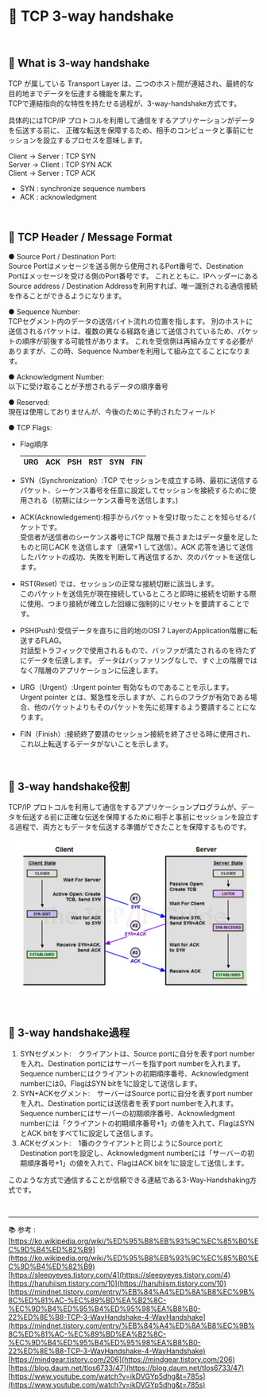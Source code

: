 # 🔑 TCP 3-way handshake

<br>

## 📌 What is 3-way handshake

TCP が属している Transport Layer は、二つのホスト間が連結され、最終的な目的地までデータを伝達する機能を果たす。<br>
TCPで連結指向的な特性を持たせる過程が、3-way-handshake方式です。

具体的にはTCP/IP プロトコルを利用して通信をするアプリケーションがデータを伝送する前に、
正確な転送を保障するため、相手のコンピュータと事前にセッションを設立するプロセスを意味します。

Client → Server : TCP SYN<br>
Server → Client : TCP SYN ACK<br>
Client → Server : TCP ACK<br>

* SYN : synchronize sequence numbers
* ACK : acknowledgment

<br>

## 📌 TCP Header / Message Format

● Source Port / Destination Port:<br>
Source Portはメッセージを送る側から使用されるPort番号で、Destination Portはメッセージを受ける側のPort番号です。
これとともに、IPヘッダーにあるSource address / Destination Addressを利用すれば、唯一識別される通信接続を作ることができるようになります。

● Sequence Number:<br>
TCPセグメント内のデータの送信バイト流れの位置を指します。
別のホストに送信されるパケットは、複数の異なる経路を通じて送信されているため、パケットの順序が前後する可能性があります。 これを受信側は再組み立てする必要がありますが、この時、Sequence Numberを利用して組み立てることになります。

● Acknowledgment Number:<br>
以下に受け取ることが予想されるデータの順序番号

● Reserved:<br>
現在は使用しておりませんが、今後のために予約されたフィールド

● TCP Flags:

- Flag順序

  |URG|ACK|PSH|RST|SYN|FIN|
  |---|---|---|---|---|---|

- SYN（Synchronization）:TCP でセッションを成立する時、最初に送信するパケット、シーケンス番号を任意に設定してセッションを接続するために使用される（初期にはシーケンス番号を送信します。)

- ACK(Acknowledgement):相手からパケットを受け取ったことを知らせるパケットです。<br>
  受信者が送信者のシーケンス番号にTCP 階層で長さまたはデータ量を足したものと同じACK を送信します（通常+1 して送信）。ACK 応答を通じて送信したパケットの成功、失敗を判断して再送信するか、次のパケットを送信します。

- RST(Reset) では、セッションの正常な接続切断に該当します。<br>
  このパケットを送信先が現在接続しているところと即時に接続を切断する際に使用、つまり接続が確立した回線に強制的にリセットを要請することです。

- PSH(Push):受信データを直ちに目的地のOSI 7 LayerのApplication階層に転送するFLAG。<br>
  対話型トラフィックで使用されるもので、バッファが満たされるのを待たずにデータを伝達します。 データはバッファリングなしで、すぐ上の階層ではなく7階層のアプリケーションに伝達します。

- URG（Urgent）:Urgent pointer 有効なものであることを示します。<br>
  Urgent pointer とは、緊急性を示しますが、これらのフラグが有効である場合、他のパケットよりもそのパケットを先に処理するよう要請することになります。

- FIN（Finish）:接続終了要請のセッション接続を終了させる時に使用され、これ以上転送するデータがないことを示します。<br>

<br>

## 📌 3-way handshake役割

TCP/IP プロトコルを利用して通信をするアプリケーションプログラムが、データを伝送する前に正確な伝送を保障するために相手と事前にセッションを設立する過程で、両方ともデータを伝送する準備ができたことを保障するものです。<br>

![3WayHandshake](./image/3_way_handshake.png)

<br>

## 📌 3-way handshake過程

1. SYNセグメント:　クライアントは、Source portに自分を表すport numberを入れ、Destination portにはサーバーを指すport numberを入れます。 Sequence numberにはクライアントの初期順序番号、Acknowledgment numberには0、FlagはSYN bitを1に設定して送信します。
2. SYN+ACKセグメント:　サーバーはSource portに自分を表すport numberを入れ、Destination portには送信者を表すport numberを入れます。 Sequence numberにはサーバーの初期順序番号、Acknowledgment numberには「クライアントの初期順序番号+1」の値を入れて、FlagはSYNとACK bitをすべて1に設定して送信します。
3. ACKセグメント:　1番のクライアントと同じようにSource portとDestination portを設定し、Acknowledgment numberには「サーバーの初期順序番号+1」の値を入れて、FlagはACK bitを1に設定して送信します。

このような方式で通信することが信頼できる連結である3-Way-Handshaking方式です。

<br>

---

📚 参考 : <br>
[https://ko.wikipedia.org/wiki/%ED%95%B8%EB%93%9C%EC%85%B0%EC%9D%B4%ED%82%B9](https://ko.wikipedia.org/wiki/%ED%95%B8%EB%93%9C%EC%85%B0%EC%9D%B4%ED%82%B9)
<br>
[https://sleepyeyes.tistory.com/4](https://sleepyeyes.tistory.com/4)
<br>
[https://haruhiism.tistory.com/10](https://haruhiism.tistory.com/10)
<br>
[https://mindnet.tistory.com/entry/%EB%84%A4%ED%8A%B8%EC%9B%8C%ED%81%AC-%EC%89%BD%EA%B2%8C-%EC%9D%B4%ED%95%B4%ED%95%98%EA%B8%B0-22%ED%8E%B8-TCP-3-WayHandshake-4-WayHandshake](https://mindnet.tistory.com/entry/%EB%84%A4%ED%8A%B8%EC%9B%8C%ED%81%AC-%EC%89%BD%EA%B2%8C-%EC%9D%B4%ED%95%B4%ED%95%98%EA%B8%B0-22%ED%8E%B8-TCP-3-WayHandshake-4-WayHandshake)
<br>
[https://mindgear.tistory.com/206](https://mindgear.tistory.com/206)
<br>
[https://blog.daum.net/tlos6733/47](https://blog.daum.net/tlos6733/47)
<br>
[https://www.youtube.com/watch?v=ikDVGYp5dhg&t=785s](https://www.youtube.com/watch?v=ikDVGYp5dhg&t=785s)